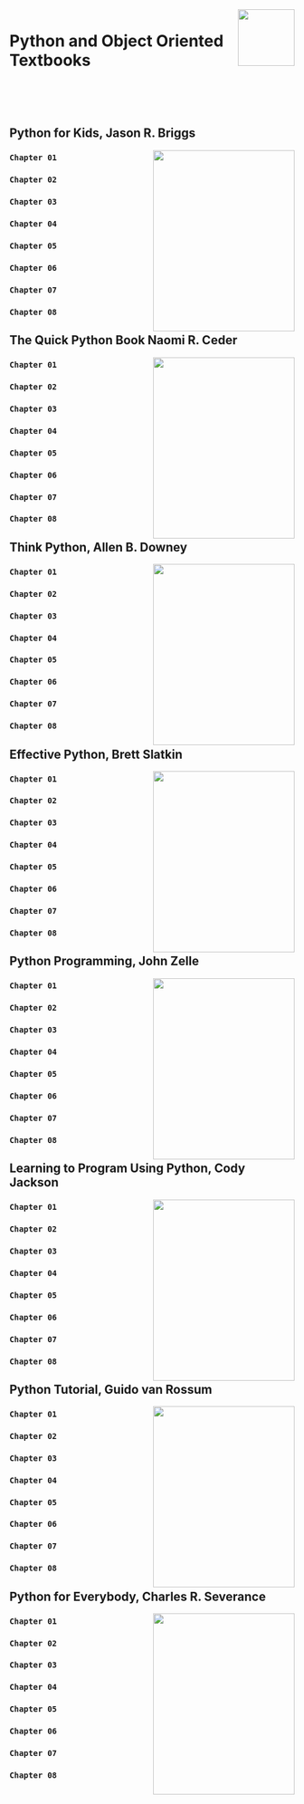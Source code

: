 <img align="right" width="100" src="https://github.com/cs-MohamedAyman/Computer-Science/blob/master/textbooks-covers/textbooks.jpg">

# Python and Object Oriented Textbooks

<br><br><br>

## Python for Kids, Jason R. Briggs

<img align="right" width="250" height="320" src="https://github.com/cs-MohamedAyman/Computer-Science/blob/master/textbooks-covers/Python-for-Kids-Jason-R.-Briggs.jpg">

### `Chapter 01`
### `Chapter 02`
### `Chapter 03`
### `Chapter 04`
### `Chapter 05`
### `Chapter 06`
### `Chapter 07`
### `Chapter 08`

## The Quick Python Book Naomi R. Ceder

<img align="right" width="250" height="320" src="https://github.com/cs-MohamedAyman/Computer-Science/blob/master/textbooks-covers/The-Quick-Python-Book-Naomi-R.-Ceder.jpg">

### `Chapter 01`
### `Chapter 02`
### `Chapter 03`
### `Chapter 04`
### `Chapter 05`
### `Chapter 06`
### `Chapter 07`
### `Chapter 08`

## Think Python, Allen B. Downey

<img align="right" width="250" height="320" src="https://github.com/cs-MohamedAyman/Computer-Science/blob/master/textbooks-covers/Think-Python-Allen-B.-Downey.jpg">

### `Chapter 01`
### `Chapter 02`
### `Chapter 03`
### `Chapter 04`
### `Chapter 05`
### `Chapter 06`
### `Chapter 07`
### `Chapter 08`

## Effective Python, Brett Slatkin

<img align="right" width="250" height="320" src="https://github.com/cs-MohamedAyman/Computer-Science/blob/master/textbooks-covers/Effective-Python-Brett-Slatkin.jpg">

### `Chapter 01`
### `Chapter 02`
### `Chapter 03`
### `Chapter 04`
### `Chapter 05`
### `Chapter 06`
### `Chapter 07`
### `Chapter 08`

## Python Programming, John Zelle

<img align="right" width="250" height="320" src="https://github.com/cs-MohamedAyman/Computer-Science/blob/master/textbooks-covers/Python-Programming-John-Zelle.jpg">

### `Chapter 01`
### `Chapter 02`
### `Chapter 03`
### `Chapter 04`
### `Chapter 05`
### `Chapter 06`
### `Chapter 07`
### `Chapter 08`

## Learning to Program Using Python, Cody Jackson

<img align="right" width="250" height="320" src="https://github.com/cs-MohamedAyman/Computer-Science/blob/master/textbooks-covers/Learning-to-Program-Using-Python-Cody-Jackson.jpg">

### `Chapter 01`
### `Chapter 02`
### `Chapter 03`
### `Chapter 04`
### `Chapter 05`
### `Chapter 06`
### `Chapter 07`
### `Chapter 08`

## Python Tutorial, Guido van Rossum

<img align="right" width="250" height="320" src="https://github.com/cs-MohamedAyman/Computer-Science/blob/master/textbooks-covers/Python-Tutorial-Guido-van-Rossum.jpg">

### `Chapter 01`
### `Chapter 02`
### `Chapter 03`
### `Chapter 04`
### `Chapter 05`
### `Chapter 06`
### `Chapter 07`
### `Chapter 08`

## Python for Everybody, Charles R. Severance

<img align="right" width="250" height="320" src="https://github.com/cs-MohamedAyman/Computer-Science/blob/master/textbooks-covers/Python-for-Everybody-Charles-R.-Severance.jpg">

### `Chapter 01`
### `Chapter 02`
### `Chapter 03`
### `Chapter 04`
### `Chapter 05`
### `Chapter 06`
### `Chapter 07`
### `Chapter 08`

